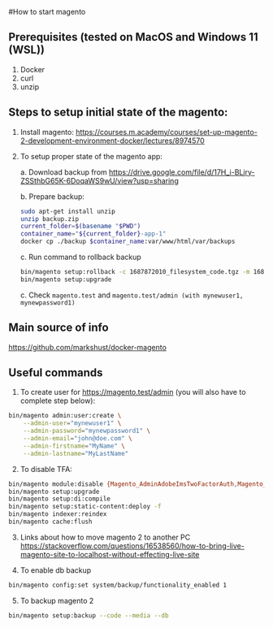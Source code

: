 #How to start magento

## Prerequisites (tested on MacOS and Windows 11 (WSL))
1. Docker
2. curl
3. unzip


## Steps to setup initial state of the magento:

1. Install magento: https://courses.m.academy/courses/set-up-magento-2-development-environment-docker/lectures/8974570


2. To setup proper state of the magento app:  
    
    a. Download backup from https://drive.google.com/file/d/17H_i-BLjry-ZSSthbG65K-6DoqaWS9wU/view?usp=sharing  

    b. Prepare backup:  

    ```bash
    sudo apt-get install unzip
    unzip backup.zip
    current_folder=$(basename "$PWD")
    container_name="${current_folder}-app-1"
    docker cp ./backup $container_name:var/www/html/var/backups
    ```   

    c. Run command to rollback backup  

    ```bash
    bin/magento setup:rollback -c 1687872010_filesystem_code.tgz -m 1687872010_filesystem_media.tgz -d  1687872010_db.sql
    bin/magento setup:upgrade

    ```

    c. Check `magento.test` and `magento.test/admin (with mynewuser1, mynewpassword1)` 


## Main source of info
https://github.com/markshust/docker-magento


## Useful commands
1. To create user for https://magento.test/admin (you will also have to complete step below):

```bash
bin/magento admin:user:create \
    --admin-user="mynewuser1" \
    --admin-password="mynewpassword1" \
    --admin-email="john@doe.com" \
    --admin-firstname="MyName" \
    --admin-lastname="MyLastName"
```

2. To disable TFA:
```bash
bin/magento module:disable {Magento_AdminAdobeImsTwoFactorAuth,Magento_TwoFactorAuth}
bin/magento setup:upgrade
bin/magento setup:di:compile
bin/magento setup:static-content:deploy -f
bin/magento indexer:reindex
bin/magento cache:flush
```


3. Links about how to move magento 2 to another PC
https://stackoverflow.com/questions/16538560/how-to-bring-live-magento-site-to-localhost-without-effecting-live-site


4. To enable db backup 
```bash
bin/magento config:set system/backup/functionality_enabled 1
```

5. To backup magento 2 
```bash
bin/magento setup:backup --code --media --db
```